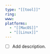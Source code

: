 ```yaml
---
type: "[[tool]]"
ring: 
www: 
platforms:
  - "[[MacOS]]"
  - "[[Linux]]"
---
```

- [ ] Add description.